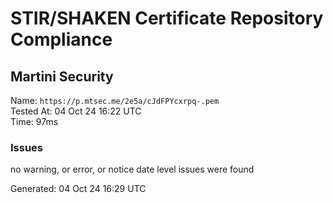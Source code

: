 # STIR/SHAKEN Certificate Repository Compliance

## Martini Security

Name: `https://p.mtsec.me/2e5a/cJdFPYcxrpq-.pem`\
Tested At: 04 Oct 24 16:22 UTC\
Time: 97ms

### Issues

no warning, or error, or notice date level issues were found

Generated: 04 Oct 24 16:29 UTC